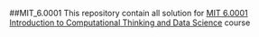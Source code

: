 ##MIT_6.0001
This repository contain all solution for [MIT 6.0001 Introduction to Computational Thinking and Data Science](https://ocw.mit.edu/courses/electrical-engineering-and-computer-science/6-0001-introduction-to-computer-science-and-programming-in-python-fall-2016/index.htm) course